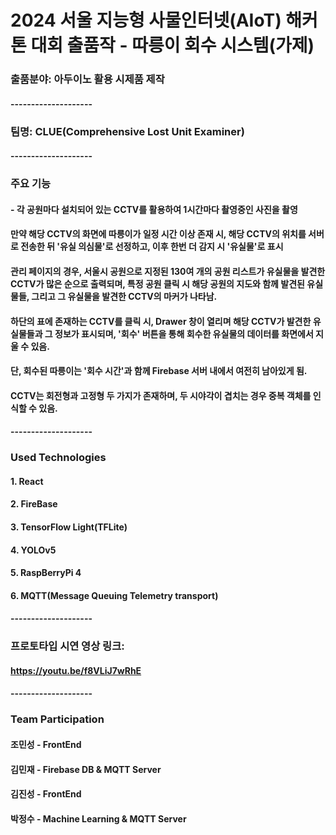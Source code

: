 # 2024 서울 지능형 사물인터넷(AIoT) 해커톤 대회 출품작 - 따릉이 회수 시스템(가제)

### 출품분야: 아두이노 활용 시제품 제작

#### --------------------

### 팀명: CLUE(Comprehensive Lost Unit Examiner)

#### --------------------

### 주요 기능

#### - 각 공원마다 설치되어 있는 CCTV를 활용하여 1시간마다 촬영중인 사진을 촬영

#### 만약 해당 CCTV의 화면에 따릉이가 일정 시간 이상 존재 시, 해당 CCTV의 위치를 서버로 전송한 뒤 '유실 의심물'로 선정하고, 이후 한번 더 감지 시 '유실물'로 표시

#### 관리 페이지의 경우, 서울시 공원으로 지정된 130여 개의 공원 리스트가 유실물을 발견한 CCTV가 많은 순으로 출력되며, 특정 공원 클릭 시 해당 공원의 지도와 함께 발견된 유실물들, 그리고 그 유실물을 발견한 CCTV의 마커가 나타남.

#### 하단의 표에 존재하는 CCTV를 클릭 시, Drawer 창이 열리며 해당 CCTV가 발견한 유실물들과 그 정보가 표시되며, '회수' 버튼을 통해 회수한 유실물의 데이터를 화면에서 지울 수 있음.

#### 단, 회수된 따릉이는 '회수 시간'과 함께 Firebase 서버 내에서 여전히 남아있게 됨.

#### CCTV는 회전형과 고정형 두 가지가 존재하며, 두 시야각이 겹치는 경우 중복 객체를 인식할 수 있음.

#### --------------------

### Used Technologies

#### 1. React

#### 2. FireBase

#### 3. TensorFlow Light(TFLite)

#### 4. YOLOv5

#### 5. RaspBerryPi 4

#### 6. MQTT(Message Queuing Telemetry transport)

#### --------------------

### 프로토타입 시연 영상 링크:
#### https://youtu.be/f8VLiJ7wRhE

#### --------------------

### Team Participation

#### 조민성 - FrontEnd

#### 김민재 - Firebase DB & MQTT Server

#### 김진성 - FrontEnd

#### 박정수 - Machine Learning & MQTT Server
